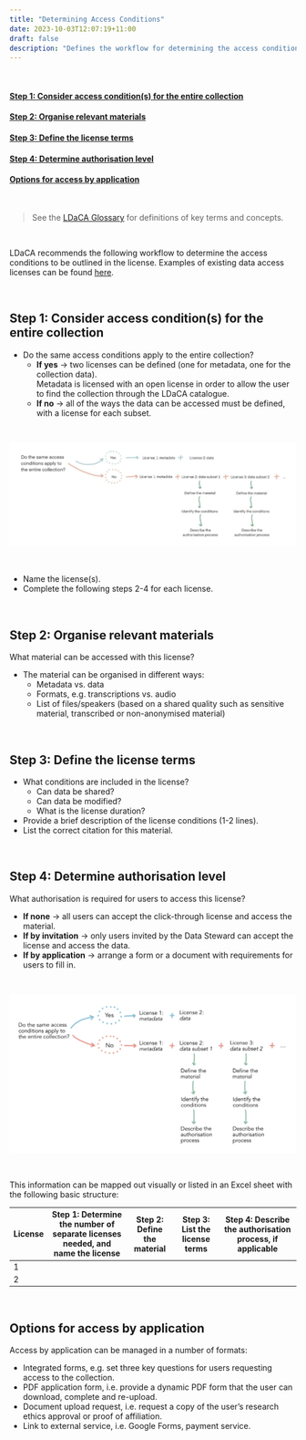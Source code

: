 ```yaml
---
title: "Determining Access Conditions"
date: 2023-10-03T12:07:19+11:00
draft: false
description: "Defines the workflow for determining the access conditions for a data collection, to be outlined in the license."
---
```


<br>

#### [Step 1: Consider access condition(s) for the entire collection](#step-1-consider-access-conditions-for-the-entire-collection)

#### [Step 2: Organise relevant materials](#step-2-organise-relevant-materials)

#### [Step 3: Define the license terms](#step-3-define-the-license-terms)

#### [Step 4: Determine authorisation level](#step-4-determine-authorisation-level)

#### [Options for access by application](#options-for-access-by-application)

<br>

> See the [LDaCA Glossary](https://docs.ldaca.edu.au/other-resources/glossary/) for definitions of key terms and concepts.

<br>

LDaCA recommends the following workflow to determine the access conditions to be outlined in the license. Examples of existing data access licenses can be found [here](/licenses/).

<br>

## Step 1: Consider access condition(s) for the entire collection

- Do the same access conditions apply to the entire collection?
  - **If yes** → two licenses can be defined (one for metadata, one for the collection data).<br>
    Metadata is licensed with an open license in order to allow the user to find the collection through the LDaCA catalogue.
  - **If no** → all of the ways the data can be accessed must be defined, with a license for each subset.

<br>

![Access Conditions Flowchart 1](access-conditions-flow.png)

<br>

- Name the license(s).
- Complete the following steps 2-4 for each license.

<br>

## Step 2: Organise relevant materials

What material can be accessed with this license?

- The material can be organised in different ways:
  - Metadata vs. data
  - Formats, e.g. transcriptions vs. audio
  - List of files/speakers (based on a shared quality such as sensitive material, transcribed or non-anonymised material)

<br>

## Step 3: Define the license terms

- What conditions are included in the license?
  - Can data be shared?
  - Can data be modified?
  - What is the license duration?
- Provide a brief description of the license conditions (1-2 lines).
- List the correct citation for this material.

<br>

## Step 4: Determine authorisation level

What authorisation is required for users to access this license?

- **If none** → all users can accept the click-through license and access the material.
- **If by invitation** → only users invited by the Data Steward can accept the license and access the data.
- **If by application** → arrange a form or a document with requirements for users to fill in.

<br>

![Access Conditions Flowchart 2](/determining-access-conditions/AccessConditions_Flow2.jpg)

<br>

This information can be mapped out visually or listed in an Excel sheet with the following basic structure:

| License | Step 1: Determine the number of separate licenses needed, and name the license | Step 2: Define the material | Step 3: List the license terms | Step 4: Describe the authorisation process, if applicable |
| ------- | ------------------------------------------------------------------------------ | --------------------------- | ------------------------------ | --------------------------------------------------------- |
| 1       |                                                                                |                             |                                |
| 2       |                                                                                |                             |                                |

<br>

## Options for access by application

Access by application can be managed in a number of formats:

- Integrated forms, e.g. set three key questions for users requesting access to the collection.
- PDF application form, i.e. provide a dynamic PDF form that the user can download, complete and re-upload.
- Document upload request, i.e. request a copy of the user’s research ethics approval or proof of affiliation.
- Link to external service, i.e. Google Forms, payment service.

<br>

